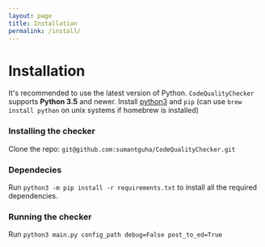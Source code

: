 ```yaml
---
layout: page
title: Installation
permalink: /install/
---
```


Installation
============

It's recommended to use the latest version of Python. `CodeQualityChecker` supports **Python 3.5** and newer. Install [python3](https://www.python.org/downloads/) and ``pip`` (can use ``brew install python`` on unix systems if 
homebrew is installed)

### Installing the checker
Clone the repo: `git@github.com:sumantguha/CodeQualityChecker.git`

### Dependecies
Run `python3 -m pip install -r requirements.txt` to install all the required dependencies.

### Running the checker
Run `python3 main.py config_path debug=False post_to_ed=True`